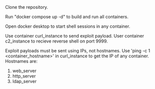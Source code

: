 Clone the repository.

Run "docker compose up -d" to build and run all containers. 

Open docker desktop to start shell sessions in any container. 

Use container curl_instance to send exploit payload. User container c2_instance to recieve reverse shell on port 9999.

Exploit payloads must be sent using IPs, not hostnames. Use 'ping -c 1 <container_hostname>' in curl_instance to get the IP of any container. Hostnames are:
1. web_server
2. http_server
3. ldap_server


